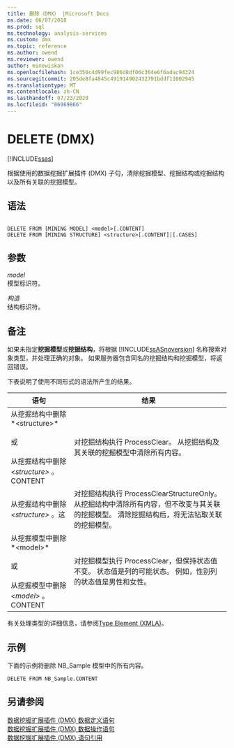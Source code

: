 ```yaml
---
title: 删除（DMX） |Microsoft Docs
ms.date: 06/07/2018
ms.prod: sql
ms.technology: analysis-services
ms.custom: dmx
ms.topic: reference
ms.author: owend
ms.reviewer: owend
author: minewiskan
ms.openlocfilehash: 1ce350c4d99fec986d8df06c364e6f6adac94324
ms.sourcegitcommit: 205de8fa4845c491914902432791bddf11002945
ms.translationtype: MT
ms.contentlocale: zh-CN
ms.lasthandoff: 07/23/2020
ms.locfileid: "86969866"
---
```

# <a name="delete-dmx"></a>DELETE (DMX)
[!INCLUDE[ssas](../includes/applies-to-version/ssas.md)]

  根据使用的数据挖掘扩展插件 (DMX) 子句，清除挖掘模型、挖掘结构或挖掘结构以及所有关联的挖掘模型。  
  
## <a name="syntax"></a>语法  
  
```  
  
DELETE FROM [MINING MODEL] <model>[.CONTENT]  
DELETE FROM [MINING STRUCTURE] <structure>[.CONTENT]|[.CASES]  
```  
  
## <a name="arguments"></a>参数  
 *model*  
 模型标识符。  
  
 *构造*  
 结构标识符。  
  
## <a name="remarks"></a>备注  
 如果未指定**挖掘模型**或**挖掘结构**，将根据 [!INCLUDE[ssASnoversion](../includes/ssasnoversion-md.md)] 名称搜索对象类型，并处理正确的对象。 如果服务器包含同名的挖掘结构和挖掘模型，将返回错误。  
  
 下表说明了使用不同形式的语法所产生的结果。  
  
|语句|结果|  
|---------------|------------|  
|从挖掘结构中删除*\<structure>*<br /><br /> 或<br /><br /> 从挖掘结构中删除 *\<structure>* 。CONTENT|对挖掘结构执行 ProcessClear。 从挖掘结构及其关联的挖掘模型中清除所有内容。|  
|从挖掘结构中删除 *\<structure>* 。这|对挖掘结构执行 ProcessClearStructureOnly。 从挖掘结构中清除所有内容，但不改变与其关联的挖掘模型。 清除挖掘结构后，将无法钻取关联的挖掘模型。|  
|从挖掘模型中删除*\<model>*<br /><br /> 或<br /><br /> 从挖掘模型中删除 *\<model>* 。CONTENT|对挖掘模型执行 ProcessClear，但保持状态值不变。 状态值是列的可能状态。 例如，性别列的状态值是男性和女性。|  
  
 有关处理类型的详细信息，请参阅[Type Element &#40;XMLA&#41;](https://docs.microsoft.com/analysis-services/xmla/xml-elements-properties/type-element-xmla)。  
  
## <a name="examples"></a>示例  
 下面的示例将删除 NB_Sample 模型中的所有内容。  
  
```  
DELETE FROM NB_Sample.CONTENT  
```  
  
## <a name="see-also"></a>另请参阅  
 [数据挖掘扩展插件 &#40;DMX&#41; 数据定义语句](../dmx/dmx-statements-data-definition.md)   
 [数据挖掘扩展插件 &#40;DMX&#41; 数据操作语句](../dmx/dmx-statements-data-manipulation.md)   
 [数据挖掘扩展插件 (DMX) 语句引用](../dmx/data-mining-extensions-dmx-statements.md)  
  
  
